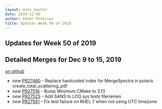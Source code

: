 ```yaml
---
layout: onto_master
date: 2019-12-09
author: Peter Peterson
title: Updates Week 50 of 2019
---
```

Updates for Week 50 of 2019
---------------------------

Detailed Merges for Dec 9 to 15, 2019
-------------------------------------
[on github](https://github.com/mantidproject/mantid/pulls?q=is%3Apr+merged%3A2019-12-10..2019-12-15)

* *new* [PR27460](https://github.com/mantidproject/mantid/pull/27460) - Replace hardcoded index for MergeSpectra in polaris create_total_scattering_pdf
* *new* [PR27516](https://github.com/mantidproject/mantid/pull/27516) - Bump Minimum CMake to 3.13
* *new* [PR27525](https://github.com/mantidproject/mantid/pull/27525) - Add SANS to LOQ sys tests filenames
* *new* [PR27561](https://github.com/mantidproject/mantid/pull/27561) - Fix test failure on RHEL 7 when not using UTC timezone
